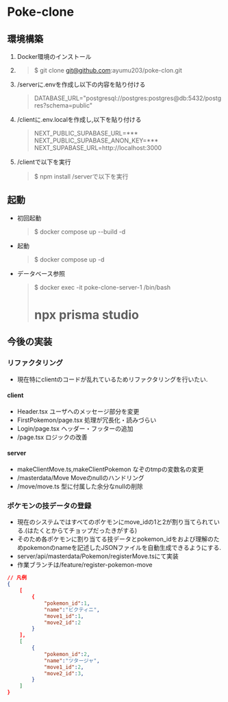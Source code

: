 # Poke-clone

## 環境構築
1. Docker環境のインストール
1. >$ git clone git@github.com:ayumu203/poke-clon.git
1. /serverに.envを作成し以下の内容を貼り付ける
    > DATABASE_URL="postgresql://postgres:postgres@db:5432/postgres?schema=public"
1. /clientに.env.localを作成し,以下を貼り付ける
    >NEXT_PUBLIC_SUPABASE_URL=***
    >NEXT_PUBLIC_SUPABASE_ANON_KEY=***
    >NEXT_SUPABASE_URL=http://localhost:3000
1. /clientで以下を実行
    >$ npm install
    /serverで以下を実行

## 起動
* 初回起動
    >$ docker compose up --build -d
* 起動
    >$ docker compose up -d
* データベース参照
    >$ docker exec -it poke-clone-server-1 /bin/bash
    ># npx prisma studio

## 今後の実装
### リファクタリング
* 現在特にclientのコードが乱れているためリファクタリングを行いたい.

#### client
* Header.tsx
ユーザへのメッセージ部分を変更
* FirstPokemon/page.tsx
処理が冗長化・読みづらい
* Login/page.tsx
ヘッダー・フッターの追加
* /page.tsx
ロジックの改善

#### server
* makeClientMove.ts,makeClientPokemon
なぞのtmpの変数名の変更
* /masterdata/Move
Moveのnullのハンドリング
* /move/move.ts
型に付属した余分なnullの削除

### ポケモンの技データの登録
* 現在のシステムではすべてのポケモンにmove_idの1と2が割り当てられている.(はたくとからてチョップだったきがする)
* そのため各ポケモンに割り当てる技データとpokemon_idをおよび理解のためpokemonのnameを記述したJSONファイルを自動生成できるようにする.
* server/api/masterdata/Pokemon/registerMove.tsにて実装
* 作業ブランチは/feature/register-pokemon-move
```json
// 凡例
{
    [
        {
            "pokemon_id":1,
            "name":"ビクティニ",
            "move1_id":1,
            "move2_id":2
        }
    ],
    [
        {
            "pokemon_id":2,
            "name":"ツタージャ",
            "move1_id":2,
            "move2_id":3,
        }
    ]
}
``` 